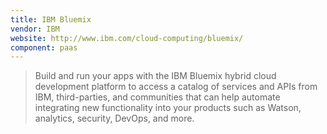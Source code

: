 ```yaml
---
title: IBM Bluemix
vendor: IBM
website: http://www.ibm.com/cloud-computing/bluemix/
component: paas
---
```

> Build and run your apps with the IBM Bluemix hybrid cloud development platform to access a catalog of services and APIs from IBM, third-parties, and communities that can help automate integrating new functionality into your products such as Watson, analytics, security, DevOps, and more.
